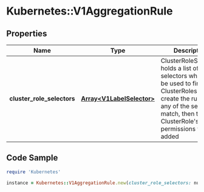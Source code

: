 # Kubernetes::V1AggregationRule

## Properties

Name | Type | Description | Notes
------------ | ------------- | ------------- | -------------
**cluster_role_selectors** | [**Array&lt;V1LabelSelector&gt;**](V1LabelSelector.md) | ClusterRoleSelectors holds a list of selectors which will be used to find ClusterRoles and create the rules. If any of the selectors match, then the ClusterRole&#39;s permissions will be added | [optional] 

## Code Sample

```ruby
require 'Kubernetes'

instance = Kubernetes::V1AggregationRule.new(cluster_role_selectors: null)
```


